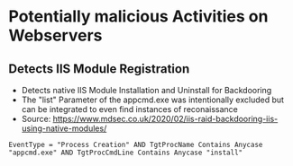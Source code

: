 # Potentially malicious Activities on Webservers

## Detects IIS Module Registration

 - Detects native IIS Module Installation and Uninstall for Backdooring
 - The "list" Parameter of the appcmd.exe was intentionally excluded but can be integrated to even find instances of reconaissance
 - Source: https://www.mdsec.co.uk/2020/02/iis-raid-backdooring-iis-using-native-modules/

```STARQuery
EventType = "Process Creation" AND TgtProcName Contains Anycase "appcmd.exe" AND TgtProcCmdLine Contains Anycase "install"
```